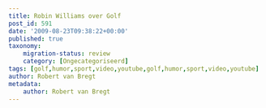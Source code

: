 ```yaml
---
title: Robin Williams over Golf
post_id: 591
date: '2009-08-23T09:38:22+00:00'
published: true
taxonomy:
    migration-status: review
    category: [Ongecategoriseerd]
tags: [golf,humor,sport,video,youtube,golf,humor,sport,video,youtube]
author: Robert van Bregt
metadata:
    author: Robert van Bregt
---
```

